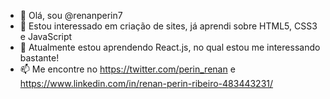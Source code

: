 - 👋 Olá, sou @renanperin7
- 👀 Estou interessado em criação de sites, já aprendi sobre HTML5, CSS3 e JavaScript
- 🌱 Atualmente estou aprendendo React.js, no qual estou me interessando bastante!
- 📫 Me encontre no https://twitter.com/perin_renan e https://www.linkedin.com/in/renan-perin-ribeiro-483443231/

<!---
renanperin7/renanperin7 is a ✨ special ✨ repository because its `README.md` (this file) appears on your GitHub profile.
You can click the Preview link to take a look at your changes.
--->
